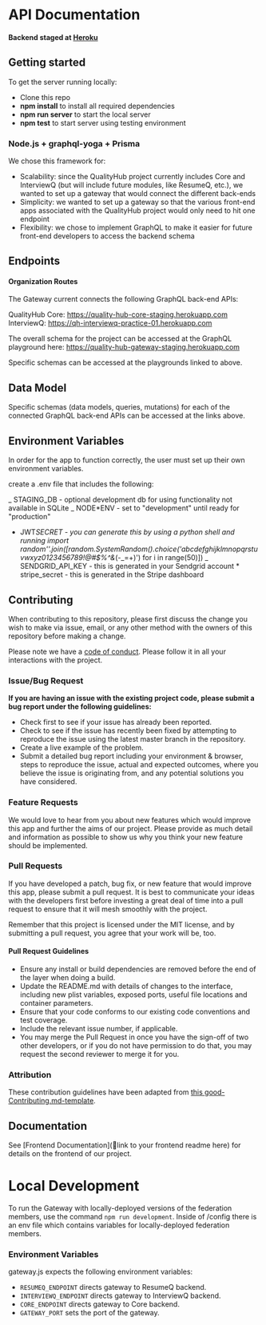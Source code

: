 # API Documentation

#### Backend staged at [Heroku](https://quality-hub-gateway-staging.herokuapp.com/) <br>

## Getting started

To get the server running locally:

- Clone this repo
- **npm install** to install all required dependencies
- **npm run server** to start the local server
- **npm test** to start server using testing environment

### Node.js + graphql-yoga + Prisma

We chose this framework for:

- Scalability: since the QualityHub project currently includes Core and InterviewQ (but will include future modules, like ResumeQ, etc.), we wanted to set up a gateway that would connect the different back-ends
- Simplicity: we wanted to set up a gateway so that the various front-end apps associated with the QualityHub project would only need to hit one endpoint
- Flexibility: we chose to implement GraphQL to make it easier for future front-end developers to access the backend schema

## Endpoints

#### Organization Routes

The Gateway current connects the following GraphQL back-end APIs:

QualityHub Core: https://quality-hub-core-staging.herokuapp.com  
InterviewQ: https://qh-interviewq-practice-01.herokuapp.com

The overall schema for the project can be accessed at the GraphQL playground here: https://quality-hub-gateway-staging.herokuapp.com

Specific schemas can be accessed at the playgrounds linked to above.

<!-- | Method | Endpoint                | Access Control | Description                                  |
| ------ | ----------------------- | -------------- | -------------------------------------------- |
| GET    | `/organizations/:orgId` | all users      | Returns the information for an organization. |
| PUT    | `/organizatoins/:orgId` | owners         | Modify an existing organization.             |
| DELETE | `/organizations/:orgId` | owners         | Delete an organization.                      |

#### User Routes

| Method | Endpoint                | Access Control      | Description                                        |
| ------ | ----------------------- | ------------------- | -------------------------------------------------- |
| GET    | `/users/current`        | all users           | Returns info for the logged in user.               |
| GET    | `/users/org/:userId`    | owners, supervisors | Returns all users for an organization.             |
| GET    | `/users/:userId`        | owners, supervisors | Returns info for a single user.                    |
| POST   | `/users/register/owner` | none                | Creates a new user as owner of a new organization. |
| PUT    | `/users/:userId`        | owners, supervisors |                                                    |
| DELETE | `/users/:userId`        | owners, supervisors |                                                    | -->

## Data Model

Specific schemas (data models, queries, mutations) for each of the connected GraphQL back-end APIs can be accessed at the links above.

## Environment Variables

In order for the app to function correctly, the user must set up their own environment variables.

create a .env file that includes the following:

_ STAGING_DB - optional development db for using functionality not available in SQLite
_ NODE\*ENV - set to "development" until ready for "production"

- JWT*SECRET - you can generate this by using a python shell and running import random''.join([random.SystemRandom().choice('abcdefghijklmnopqrstuvwxyz0123456789!@#\$%^&amp;*(-_=+)') for i in range(50)])
  _ SENDGRID_API_KEY - this is generated in your Sendgrid account \* stripe_secret - this is generated in the Stripe dashboard

## Contributing

When contributing to this repository, please first discuss the change you wish to make via issue, email, or any other method with the owners of this repository before making a change.

Please note we have a [code of conduct](./code_of_conduct.md). Please follow it in all your interactions with the project.

### Issue/Bug Request

**If you are having an issue with the existing project code, please submit a bug report under the following guidelines:**

- Check first to see if your issue has already been reported.
- Check to see if the issue has recently been fixed by attempting to reproduce the issue using the latest master branch in the repository.
- Create a live example of the problem.
- Submit a detailed bug report including your environment & browser, steps to reproduce the issue, actual and expected outcomes, where you believe the issue is originating from, and any potential solutions you have considered.

### Feature Requests

We would love to hear from you about new features which would improve this app and further the aims of our project. Please provide as much detail and information as possible to show us why you think your new feature should be implemented.

### Pull Requests

If you have developed a patch, bug fix, or new feature that would improve this app, please submit a pull request. It is best to communicate your ideas with the developers first before investing a great deal of time into a pull request to ensure that it will mesh smoothly with the project.

Remember that this project is licensed under the MIT license, and by submitting a pull request, you agree that your work will be, too.

#### Pull Request Guidelines

- Ensure any install or build dependencies are removed before the end of the layer when doing a build.
- Update the README.md with details of changes to the interface, including new plist variables, exposed ports, useful file locations and container parameters.
- Ensure that your code conforms to our existing code conventions and test coverage.
- Include the relevant issue number, if applicable.
- You may merge the Pull Request in once you have the sign-off of two other developers, or if you do not have permission to do that, you may request the second reviewer to merge it for you.

### Attribution

These contribution guidelines have been adapted from [this good-Contributing.md-template](https://gist.github.com/PurpleBooth/b24679402957c63ec426).

## Documentation

See [Frontend Documentation](🚫link to your frontend readme here) for details on the frontend of our project.

# Local Development

To run the Gateway with locally-deployed versions of the federation members, use the command `npm run development`. Inside of /config there is an env file which contains variables for locally-deployed federation members.

### Environment Variables

gateway.js expects the following environment variables:

- `RESUMEQ_ENDPOINT` directs gateway to ResumeQ backend.
- `INTERVIEWQ_ENDPOINT` directs gateway to InterviewQ backend.
- `CORE_ENDPOINT` directs gateway to Core backend.
- `GATEWAY_PORT` sets the port of the gateway.
